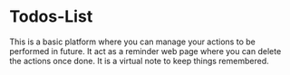 # Todos-List
This is a basic platform where you can manage your actions to be performed in future.
It act as a reminder web page where you can delete the actions once done.
It is a virtual note to keep things remembered.
